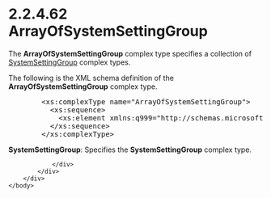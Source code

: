 <html dir="LTR" xmlns:mshelp="http://msdn.microsoft.com/mshelp" xmlns:ddue="http://ddue.schemas.microsoft.com/authoring/2003/5" xmlns:xlink="http://www.w3.org/1999/xlink" xmlns:tool="http://www.microsoft.com/tooltip">
    <head>
        <meta http-equiv="Content-Type" content="text/html; CHARSET=utf-8"></meta>
        <meta name="save" content="history"></meta>
        <title>2.2.4.62 ArrayOfSystemSettingGroup</title>
        <xml>
            <mshelp:toctitle title="2.2.4.62 ArrayOfSystemSettingGroup"></mshelp:toctitle>
            <mshelp:rltitle title="[MS-SSMDSWS-15]: ArrayOfSystemSettingGroup"></mshelp:rltitle>
            <mshelp:keyword index="A" term="5bb48aa6-9267-4b08-89cd-6c0384b12233"></mshelp:keyword>
            <mshelp:attr name="DCSext.ContentType" value="open specification"></mshelp:attr>
            <mshelp:attr name="AssetID" value="5bb48aa6-9267-4b08-89cd-6c0384b12233"></mshelp:attr>
            <mshelp:attr name="TopicType" value="kbRef"></mshelp:attr>
            <mshelp:attr name="DCSext.Title" value="[MS-SSMDSWS-15]: ArrayOfSystemSettingGroup" />
        </xml>
    </head>
    <body>
        <div id="header">
            <h1 class="heading">2.2.4.62 ArrayOfSystemSettingGroup</h1>
        </div>
        <div id="mainSection">
            <div id="mainBody">
                <div id="allHistory" class="saveHistory"></div>
                <div id="sectionSection0" class="section" name="collapseableSection">
                    

<p>The <b>ArrayOfSystemSettingGroup</b> complex type specifies
a collection of <a href="d8d25100-e22f-494d-b866-bb997e2a856b.htm">SystemSettingGroup</a>
complex types.</p>

<p>The following is the XML schema definition of the <b>ArrayOfSystemSettingGroup</b>
complex type.</p>

<dl>
<dd>
<div><pre>   &lt;xs:complexType name=&quot;ArrayOfSystemSettingGroup&quot;&gt;
     &lt;xs:sequence&gt;
       &lt;xs:element xmlns:q999=&quot;http://schemas.microsoft.com/sqlserver/masterdataservices/2009/09&quot; minOccurs=&quot;0&quot; maxOccurs=&quot;unbounded&quot; name=&quot;SystemSettingGroup&quot; nillable=&quot;true&quot; type=&quot;q999:SystemSettingGroup&quot; xmlns:xs=&quot;http://www.w3.org/2001/XMLSchema&quot; /&gt;
     &lt;/xs:sequence&gt;
   &lt;/xs:complexType&gt;
</pre></div>
</dd></dl>

<p><b>SystemSettingGroup</b>: Specifies the <b>SystemSettingGroup</b>
complex type.</p>


                </div>
            </div>
        </div>
    </body>
</html>